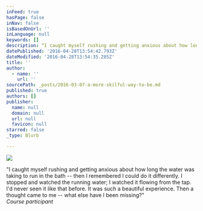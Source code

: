 ```yaml
---
inFeed: true
hasPage: false
inNav: false
isBasedOnUrl: ''
inLanguage: null
keywords: []
description: “I caught myself rushing and getting anxious about how long the water was taking to run in the bath – then I remembered I could do it differently. I stopped and watched the running water; I watched it flowing from the tap. I’d never seen it like that before. It was such a beautiful experience. Then a thought came to me – what else have I been missing?”  Course participant
datePublished: '2016-04-28T13:54:42.793Z'
dateModified: '2016-04-28T13:54:35.285Z'
title: ''
author:
  - name: ''
    url: ''
sourcePath: _posts/2016-03-07-a-more-skilful-way-to-be.md
published: true
authors: []
publisher:
  name: null
  domain: null
  url: null
  favicon: null
starred: false
_type: Blurb

---
```

![](https://s3-us-west-2.amazonaws.com/the-grid-img/p/70ad0e7933ca833d5e0495650ff6145da01d307a.jpg)

"I caught myself rushing and getting anxious about how long the water was taking to run in the bath -- then I remembered I could do it differently. I stopped and watched the running water; I watched it flowing from the tap. I'd never seen it like that before. It was such a beautiful experience. Then a thought came to me -- what else have I been missing?"   
_Course participant_